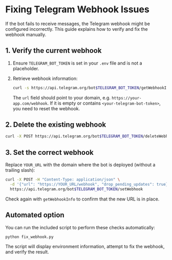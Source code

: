 # Fixing Telegram Webhook Issues

If the bot fails to receive messages, the Telegram webhook might be configured incorrectly. This guide explains how to verify and fix the webhook manually.

## 1. Verify the current webhook

1. Ensure `TELEGRAM_BOT_TOKEN` is set in your `.env` file and is not a placeholder.
2. Retrieve webhook information:

   ```bash
   curl -s https://api.telegram.org/bot$TELEGRAM_BOT_TOKEN/getWebhookInfo
   ```

   The `url` field should point to your domain, e.g. `https://your-app.com/webhook`. If it is empty or contains `<your-telegram-bot-token>`, you need to reset the webhook.

## 2. Delete the existing webhook

```bash
curl -X POST https://api.telegram.org/bot$TELEGRAM_BOT_TOKEN/deleteWebhook
```

## 3. Set the correct webhook

Replace `YOUR_URL` with the domain where the bot is deployed (without a trailing slash):

```bash
curl -X POST -H "Content-Type: application/json" \
  -d '{"url": "https://YOUR_URL/webhook", "drop_pending_updates": true}' \
  https://api.telegram.org/bot$TELEGRAM_BOT_TOKEN/setWebhook
```

Check again with `getWebhookInfo` to confirm that the new URL is in place.

## Automated option

You can run the included script to perform these checks automatically:

```bash
python fix_webhook.py
```

The script will display environment information, attempt to fix the webhook, and verify the result.
